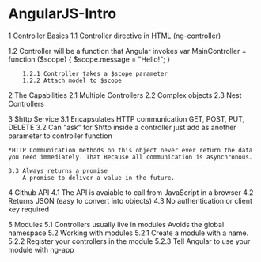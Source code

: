 # AngularJS-Intro

1 Controller Basics
	1.1 Controller directive in HTML (ng-controller) 
		<div ng-app>
			<div ng-controller="MainController">
			</div>
		</div>
	1.2 Controller will be a function that Angular invokes
		var MainController = function ($scope) {
			$scope.message = "Hello!";
		}

		1.2.1 Controller takes a $scope parameter
		1.2.2 Attach model to $scope

2 The Capabilities
	2.1 Multiple Controllers
	2.2 Complex objects
	2.3 Nest Controllers

3 $http Service
	3.1 Encapsulates HTTP communication
		GET, POST, PUT, DELETE
	3.2 Can "ask" for $http inside a controller
		just add as another parameter to controller function
	
	*HTTP Communication methods on this object never ever return the data you need immediately. That Because all communication is asynchronous.

	3.3 Always returns a promise
		A promise to deliver a value in the future.

4 Github API
	4.1 The API is avaiable to call from JavaScript in a browser
	4.2 Returns JSON (easy to convert into objects)
	4.3 No authentication or client key required

5 Modules
	5.1 Controllers usually live in modules
		Avoids the global namespace
	5.2 Working with modules
		5.2.1 Create a module with a name.
		5.2.2 Register your controllers in the module
		5.2.3 Tell Angular to use your module with ng-app


